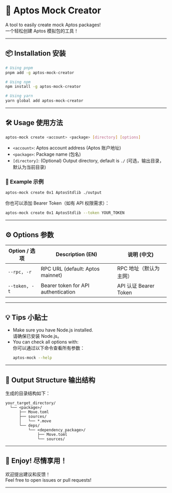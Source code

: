 # 🚀 Aptos Mock Creator

A tool to easily create mock Aptos packages!  
一个轻松创建 Aptos 模拟包的工具！

---

## 📦 Installation 安装

```bash
# Using pnpm
pnpm add -g aptos-mock-creator

# Using npm
npm install -g aptos-mock-creator

# Using yarn
yarn global add aptos-mock-creator
```

---

## 🛠️ Usage 使用方法

```bash
aptos-mock create <account> <package> [directory] [options]
```

- `<account>`: Aptos account address (Aptos 账户地址)
- `<package>`: Package name (包名)
- `[directory]`: (Optional) Output directory, default is `./` (可选，输出目录，默认为当前目录)

### 🌟 Example 示例

```bash
aptos-mock create 0x1 AptosStdlib ./output
```

你也可以添加 Bearer Token（如有 API 权限需求）：

```bash
aptos-mock create 0x1 AptosStdlib --token YOUR_TOKEN
```

---

## ⚙️ Options 参数

| Option / 选项      | Description (EN)                        | 说明 (中文)           |
|--------------------|-----------------------------------------|-----------------------|
| `--rpc, -r`        | RPC URL (default: Aptos mainnet)        | RPC 地址（默认为主网）|
| `--token, -t`      | Bearer token for API authentication     | API 认证 Bearer Token |

---

## 💡 Tips 小贴士

- Make sure you have Node.js installed.  
  请确保已安装 Node.js。
- You can check all options with:  
  你可以通过以下命令查看所有参数：
  ```bash
  aptos-mock --help
  ```

---

## 📁 Output Structure 输出结构

生成的目录结构如下：

```
your_target_directory/
  └── <package>/
      ├── Move.toml
      ├── sources/
      │   └── *.move
      └── deps/
          └── <dependency_package>/
              ├── Move.toml
              └── sources/
```

---

## 🙌 Enjoy! 尽情享用！

欢迎提出建议和反馈！  
Feel free to open issues or pull requests!

---
